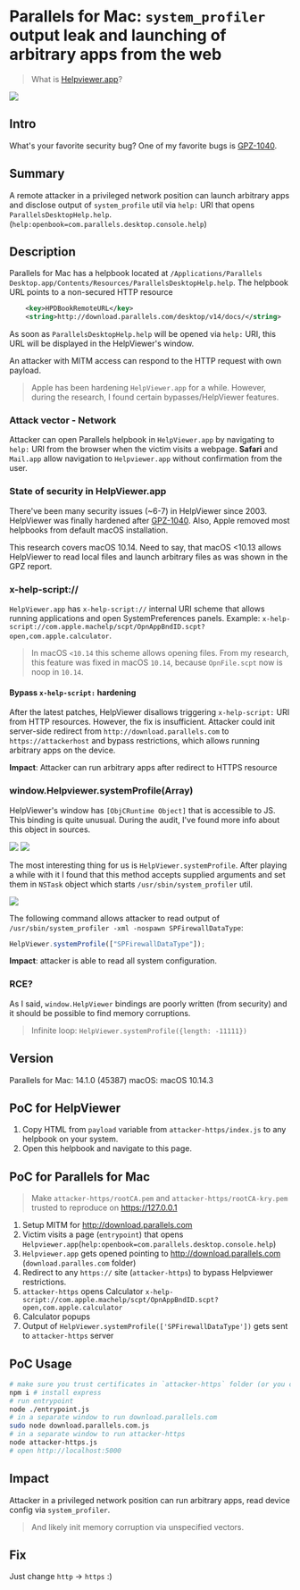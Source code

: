 # Parallels for Mac: `system_profiler` output leak and launching of arbitrary apps from the web

> What is [Helpviewer.app](https://en.wikipedia.org/wiki/Apple_Help_Viewer)?

<img src="./assets/parallels-helpviewer-firewall.gif" />

## Intro

What's your favorite security bug?
One of my favorite bugs is [GPZ-1040](https://bugs.chromium.org/p/project-zero/issues/detail?id=1040).

## Summary

A remote attacker in a privileged network position can launch arbitrary apps and disclose output of `system_profile` util via `help:` URI that opens `ParallelsDesktopHelp.help`. (`help:openbook=com.parallels.desktop.console.help`)

## Description

Parallels for Mac has a helpbook located at `/Applications/Parallels Desktop.app/Contents/Resources/ParallelsDesktopHelp.help`.
The helpbook URL points to a non-secured HTTP resource

```xml
	<key>HPDBookRemoteURL</key>
	<string>http://download.parallels.com/desktop/v14/docs/</string>
```

As soon as `ParallelsDesktopHelp.help` will be opened via `help:` URI, this URL will be displayed in the HelpViewer's window.

An attacker with MITM access can respond to the HTTP request with own payload.

> Apple has been hardening `HelpViewer.app` for a while. However, during the research, I found certain bypasses/HelpViewer features.

### Attack vector - Network

Attacker can open Parallels helpbook in `HelpViewer.app` by navigating to `help:` URI from the browser when the victim visits a webpage. **Safari** and `Mail.app` allow navigation to `Helpviewer.app` without confirmation from the user.

### State of security in HelpViewer.app

There've been many security issues (~6-7) in HelpViewer since 2003.
HelpViewer was finally hardened after [GPZ-1040](https://bugs.chromium.org/p/project-zero/issues/detail?id=1040).
Also, Apple removed most helpbooks from default macOS installation.

This research covers macOS 10.14.
Need to say, that macOS <10.13 allows HelpViewer to read local files and launch arbitrary files as was shown in the GPZ report.

### x-help-script://

`HelpViewer.app` has `x-help-script://` internal URI scheme that allows running applications and open SystemPreferences panels.
Example: `x-help-script://com.apple.machelp/scpt/OpnAppBndID.scpt?open,com.apple.calculator`.

> In macOS `<10.14` this scheme allows opening files. From my research, this feature was fixed in macOS `10.14`, because `OpnFile.scpt` now is noop in `10.14`.

#### Bypass `x-help-script:` hardening

After the latest patches, HelpViewer disallows triggering `x-help-script:` URI from HTTP resources.
However, the fix is insufficient. Attacker could init server-side redirect from `http://download.parallels.com` to `https://attackerhost` and bypass restrictions, which allows running arbitrary apps on the device.

**Impact**: Attacker can run arbitrary apps after redirect to HTTPS resource

### window.Helpviewer.systemProfile(Array)

HelpViewer's window has `[ObjCRuntime Object]` that is accessible to JS.
This binding is quite unusual. During the audit, I've found more info about this object in sources.

<img src="./assets/HelpViewerObjC1.png">
<img src="./assets/HelpViewerObjC2.png">

The most interesting thing for us is `HelpViewer.systemProfile`.
After playing a while with it I found that this method accepts supplied arguments and set them in `NSTask` object which starts `/usr/sbin/system_profiler` util.

<img src="./assets/system_profile_decompiled.png">

The following command allows attacker to read output of `/usr/sbin/system_profiler -xml -nospawn SPFirewallDataType`:

```js
HelpViewer.systemProfile(["SPFirewallDataType"]);
```

**Impact**: attacker is able to read all system configuration.

### RCE?

As I said, `window.HelpViewer` bindings are poorly written (from security) and it should be possible to find memory corruptions.

> Infinite loop: `HelpViewer.systemProfile({length: -11111})`

## Version

Parallels for Mac: 14.1.0 (45387)
macOS: macOS 10.14.3

## PoC for HelpViewer

1. Copy HTML from `payload` variable from `attacker-https/index.js` to any helpbook on your system.
2. Open this helpbook and navigate to this page.

## PoC for Parallels for Mac

> Make `attacker-https/rootCA.pem` and `attacker-https/rootCA-kry.pem` trusted to reproduce on https://127.0.0.1

1. Setup MITM for http://download.parallels.com
2. Victim visits a page (`entrypoint`) that opens `Helpviewer.app`(`help:openbook=com.parallels.desktop.console.help`)
3. `Helpviewer.app` gets opened pointing to http://download.parallels.com (`download.paralles.com` folder)
4. Redirect to any `https://` site (`attacker-https`) to bypass Helpviewer restrictions.
5. `attacker-https` opens Calculator `x-help-script://com.apple.machelp/scpt/OpnAppBndID.scpt?open,com.apple.calculator`
6. Calculator popups
7. Output of `HelpViewer.systemProfile(['SPFirewallDataType'])` gets sent to `attacker-https` server

## PoC Usage

```sh
# make sure you trust certificates in `attacker-https` folder (or you can setup a remote https:// resource)
npm i # install express
# run entrypoint
node ./entrypoint.js
# in a separate window to run download.parallels.com
sudo node download.parallels.com.js
# in a separate window to run attacker-https
node attacker-https.js
# open http://localhost:5000
```

## Impact

Attacker in a privileged network position can run arbitrary apps, read device config via `system_profiler`.

> And likely init memory corruption via unspecified vectors.

## Fix

Just change `http` -> `https` :)
